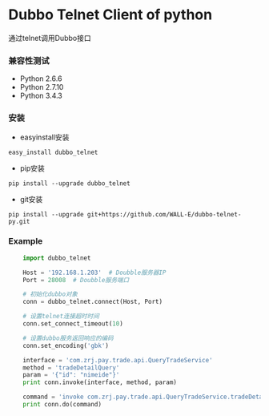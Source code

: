 Dubbo Telnet Client of python
=====================================  
通过telnet调用Dubbo接口

### 兼容性测试

*  Python 2.6.6
*  Python 2.7.10
*  Python 3.4.3

### 安装

*  easyinstall安装 

```shell
easy_install dubbo_telnet
```

*  pip安装 

```shell
pip install --upgrade dubbo_telnet
```

*  git安装  

```shell
pip install --upgrade git+https://github.com/WALL-E/dubbo-telnet-py.git
```

### Example

```python
    import dubbo_telnet

    Host = '192.168.1.203'  # Doubble服务器IP
    Port = 28008  # Doubble服务端口

    # 初始化dubbo对象
    conn = dubbo_telnet.connect(Host, Port)

    # 设置telnet连接超时时间
    conn.set_connect_timeout(10)

    # 设置dubbo服务返回响应的编码
    conn.set_encoding('gbk')

    interface = 'com.zrj.pay.trade.api.QueryTradeService'
    method = 'tradeDetailQuery'
    param = '{"id": "nimeide"}'
    print conn.invoke(interface, method, param)

    command = 'invoke com.zrj.pay.trade.api.QueryTradeService.tradeDetailQuery({"message":"hello,world"})'
    print conn.do(command)
```

